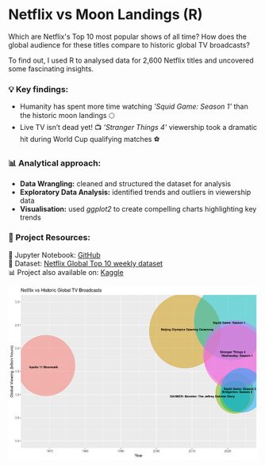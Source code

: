 # Netflix vs Moon Landings (R)

Which are Netflix's Top 10 most popular shows of all time? How does the global audience for these titles compare to historic global TV broadcasts? <br>

To find out, I used R to analysed data for 2,600 Netflix titles and uncovered some fascinating insights. <br>

### 💡 Key findings:
- Humanity has spent more time watching *'Squid Game: Season 1'* than the historic moon landings 🌕 <br>
- Live TV isn’t dead yet! 📺 *'Stranger Things 4'* viewership took a dramatic hit during World Cup qualifying matches ⚽ <br>


### 📊 Analytical approach:
 - **Data Wrangling:** cleaned and structured the dataset for analysis <br>
 - **Exploratory Data Analysis:** identified trends and outliers in viewership data <br>
 - **Visualisation:** used *ggplot2* to create compelling charts highlighting key trends <br>


### 🔗 Project Resources:
📖 Jupyter Notebook: [GitHub](https://github.com/dpb24/Netflix-most-popular-shows/blob/main/netflix-most-popular-shows.ipynb) <br>
📂 Dataset: [Netflix Global Top 10 weekly dataset](https://www.kaggle.com/datasets/davidpbriggs/most-popular-netflix-shows) <br>
📊 Project also available on: [Kaggle](https://www.kaggle.com/code/davidpbriggs/netflix-most-popular-shows) <br>

<div style="text-align: center;">
    <img src="netflix_historic_comparisons.png" height="350">
</div>
